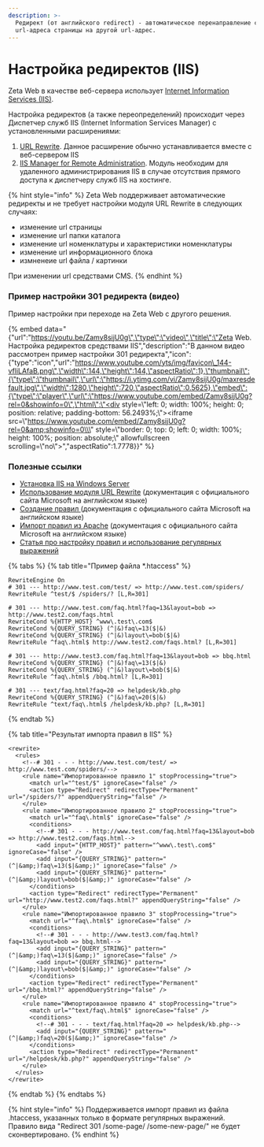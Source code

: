 ```yaml
---
description: >-
  Редирект (от английского redirect) - автоматическое перенаправление с одного
  url-адреса страницы на другой url-адрес.
---
```


# Настройка редиректов \(IIS\)

Zeta Web в качестве веб-сервера использует  [Internet Information Services \(IIS\)](https://www.iis.net/).

Настройка редиректов \(а также переопределений\) происходит через Диспетчер служб IIS \(Internet Information Services Manager\) с установленными расширениями:

1. [URL Rewrite](https://www.iis.net/downloads/microsoft/url-rewrite). Данное расширение обычно устанавливается вместе с веб-сервером IIS
2. [IIS Manager for Remote Administration](https://www.iis.net/downloads/microsoft/iis-manager). Модуль необходим для удаленного администрирования IIS в случае отсутствия прямого доступа к диспетчеру служб IIS на хостинге.

{% hint style="info" %}
Zeta Web поддерживает автоматические редиректы и не требует настройки модуля URL Rewrite в следующих случаях:

* изменение url страницы
* изменение url папки каталога
* изменение url номенклатуры и характеристики номенклатуры
* изменение url информационного блока
* измненеие url файла / картинки

При изменении url средствами CMS.
{% endhint %}

### Пример настройки 301 редиректа \(видео\)

Пример настройки при переходе на Zeta Web с другого решения.

{% embed data="{\"url\":\"https://youtu.be/Zamy8sijU0g\",\"type\":\"video\",\"title\":\"Zeta Web. Настройка редиректов средствами IIS\",\"description\":\"В данном видео рассмотрен пример настройки 301 редиректа\",\"icon\":{\"type\":\"icon\",\"url\":\"https://www.youtube.com/yts/img/favicon\_144-vfliLAfaB.png\",\"width\":144,\"height\":144,\"aspectRatio\":1},\"thumbnail\":{\"type\":\"thumbnail\",\"url\":\"https://i.ytimg.com/vi/Zamy8sijU0g/maxresdefault.jpg\",\"width\":1280,\"height\":720,\"aspectRatio\":0.5625},\"embed\":{\"type\":\"player\",\"url\":\"https://www.youtube.com/embed/Zamy8sijU0g?rel=0&showinfo=0\",\"html\":\"<div style=\\\"left: 0; width: 100%; height: 0; position: relative; padding-bottom: 56.2493%;\\\"><iframe src=\\\"https://www.youtube.com/embed/Zamy8sijU0g?rel=0&amp;showinfo=0\\\" style=\\\"border: 0; top: 0; left: 0; width: 100%; height: 100%; position: absolute;\\\" allowfullscreen scrolling=\\\"no\\\"></iframe></div>\",\"aspectRatio\":1.7778}}" %}

### Полезные ссылки

* [Установка IIS на Windows Server](https://firstvds.ru/technology/install-iis)
* [Использование модуля URL Rewrite](https://docs.microsoft.com/ru-ru/iis/extensions/url-rewrite-module/using-the-url-rewrite-module) \(документация с официального сайта Microsoft на английском языке\)
* [Создание правил ](https://docs.microsoft.com/ru-ru/iis/extensions/url-rewrite-module/creating-rewrite-rules-for-the-url-rewrite-module)\(документация с официального сайта Microsoft на английском языке\)
* [Импорт правил из Apache](https://docs.microsoft.com/en-us/iis/extensions/url-rewrite-module/importing-apache-modrewrite-rules) \(документация с официального сайта Microsoft на английском языке\)
* [Статья про настройку правил и использование регулярных выражений](https://habr.com/post/91797/)

{% tabs %}
{% tab title="Пример файла \*.htaccess" %}
```text
RewriteEngine On
# 301 --- http://www.test.com/test/ => http://www.test.com/spiders/
RewriteRule ^test/$ /spiders/? [L,R=301]

# 301 --- http://www.test.com/faq.html?faq=13&layout=bob => http://www.test2.com/faqs.html
RewriteCond %{HTTP_HOST} ^www\.test\.com$
RewriteCond %{QUERY_STRING} (^|&)faq\=13($|&)
RewriteCond %{QUERY_STRING} (^|&)layout\=bob($|&)
RewriteRule ^faq\.html$ http://www.test2.com/faqs.html? [L,R=301]

# 301 --- http://www.test3.com/faq.html?faq=13&layout=bob => bbq.html
RewriteCond %{QUERY_STRING} (^|&)faq\=13($|&)
RewriteCond %{QUERY_STRING} (^|&)layout\=bob($|&)
RewriteRule ^faq\.html$ /bbq.html? [L,R=301]

# 301 --- text/faq.html?faq=20 => helpdesk/kb.php
RewriteCond %{QUERY_STRING} (^|&)faq\=20($|&)
RewriteRule ^text/faq\.html$ /helpdesk/kb.php? [L,R=301]

```
{% endtab %}

{% tab title="Результат импорта правил в IIS" %}
```markup
<rewrite>
  <rules>
    <!--# 301 - - - http://www.test.com/test/ => http://www.test.com/spiders/-->
    <rule name="Импортированное правило 1" stopProcessing="true">
      <match url="^test/$" ignoreCase="false" />
      <action type="Redirect" redirectType="Permanent" url="/spiders/?" appendQueryString="false" />
    </rule>
    <rule name="Импортированное правило 2" stopProcessing="true">
      <match url="^faq\.html$" ignoreCase="false" />
      <conditions>
        <!--# 301 - - - http://www.test.com/faq.html?faq=13&layout=bob => http://www.test2.com/faqs.html-->
        <add input="{HTTP_HOST}" pattern="^www\.test\.com$" ignoreCase="false" />
        <add input="{QUERY_STRING}" pattern="(^|&amp;)faq\=13($|&amp;)" ignoreCase="false" />
        <add input="{QUERY_STRING}" pattern="(^|&amp;)layout\=bob($|&amp;)" ignoreCase="false" />
      </conditions>
      <action type="Redirect" redirectType="Permanent" url="http://www.test2.com/faqs.html?" appendQueryString="false" />
    </rule>
    <rule name="Импортированное правило 3" stopProcessing="true">
      <match url="^faq\.html$" ignoreCase="false" />
      <conditions>
        <!--# 301 - - - http://www.test3.com/faq.html?faq=13&layout=bob => bbq.html-->
        <add input="{QUERY_STRING}" pattern="(^|&amp;)faq\=13($|&amp;)" ignoreCase="false" />
        <add input="{QUERY_STRING}" pattern="(^|&amp;)layout\=bob($|&amp;)" ignoreCase="false" />
      </conditions>
      <action type="Redirect" redirectType="Permanent" url="/bbq.html?" appendQueryString="false" />
    </rule>
    <rule name="Импортированное правило 4" stopProcessing="true">
      <match url="^text/faq\.html$" ignoreCase="false" />
      <conditions>
        <!--# 301 - - - text/faq.html?faq=20 => helpdesk/kb.php-->
        <add input="{QUERY_STRING}" pattern="(^|&amp;)faq\=20($|&amp;)" ignoreCase="false" />
      </conditions>
      <action type="Redirect" redirectType="Permanent" url="/helpdesk/kb.php?" appendQueryString="false" />
    </rule>
  </rules>
</rewrite>
```
{% endtab %}
{% endtabs %}

{% hint style="info" %}
Поддерживается импорт правил из файла .htaccess, указанных только в формате регулярных выражений. Правило вида "Redirect 301 /some-page/ /some-new-page/" не будет сконвертировано.
{% endhint %}

